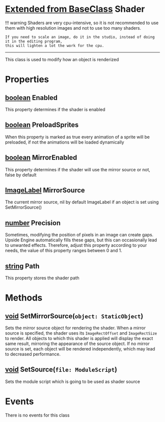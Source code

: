 <style>
  .md-content__button {
    display: none;
  }
</style>

# [Extended from BaseClass](BaseClass.md) Shader 
!!! warning 
  	Shaders are very cpu-intensive, so it is not recommended to use them with high resolution images
  	and not to use too many shaders.

  	If you need to scale an image, do it in the studio, instead of doing it in the editing program, 
  	this will lighten a lot the work for the cpu.	

  _____
  This class is used to modify how an object is renderized
	 
# Properties

## [boolean](boolean.md) Enabled
This property determines if the shader is enabled
  
## [boolean](boolean.md) PreloadSprites
When this property is marked as true every animation of a sprite will be preloaded, 
  if not the animations will be loaded dynamically
  
## [boolean](boolean.md) MirrorEnabled
This property determines if the shader will use the mirror source or not, false by default
        
## [ImageLabel](ImageLabel.md) MirrorSource
The current mirror source, nil by default ImageLabel if an object is set using SetMirrorSource()
  
## [number](number.md) Precision
Sometimes, modifying the position of pixels in an image can create gaps.
  Upside Engine automatically fills these gaps, but this can occasionally 
  lead to unwanted effects. Therefore, adjust this property according to your needs, 
  the value of this property ranges between 0 and 1.

## [string](string.md) Path
This property stores the shader path
        


# Methods
## [void](void.md) SetMirrorSource(`object: StaticObject`) 
 Sets the mirror source object for rendering the shader. When a mirror source is specified, 
 the shader uses its `ImageRectOffset` and `ImageRectSize` to render. All objects to which this shader
 is applied will display the exact same result, mirroring the appearance of the source object. 
 If no mirror source is set, each object will be rendered independently, 
 which may lead to decreased performance.
	
## [void](void.md) SetSource(`file: ModuleScript`) 
 Sets the module script which is going to be used as shader source
	


# Events
There is no events for this class


